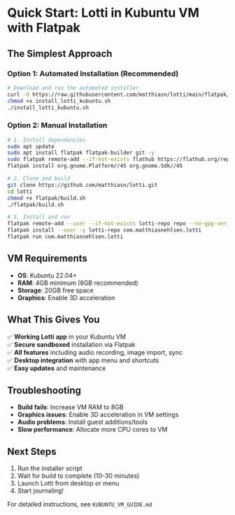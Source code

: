 # Quick Start: Lotti in Kubuntu VM with Flatpak

## The Simplest Approach

### Option 1: Automated Installation (Recommended)
```bash
# Download and run the automated installer
curl -O https://raw.githubusercontent.com/matthiasn/lotti/main/flatpak/install_lotti_kubuntu.sh
chmod +x install_lotti_kubuntu.sh
./install_lotti_kubuntu.sh
```

### Option 2: Manual Installation
```bash
# 1. Install dependencies
sudo apt update
sudo apt install flatpak flatpak-builder git -y
sudo flatpak remote-add --if-not-exists flathub https://flathub.org/repo/flathub.flatpakrepo
flatpak install org.gnome.Platform//45 org.gnome.Sdk//45

# 2. Clone and build
git clone https://github.com/matthiasn/lotti.git
cd lotti
chmod +x flatpak/build.sh
./flatpak/build.sh

# 3. Install and run
flatpak remote-add --user --if-not-exists lotti-repo repo --no-gpg-verify
flatpak install --user -y lotti-repo com.matthiasnehlsen.lotti
flatpak run com.matthiasnehlsen.lotti
```

## VM Requirements
- **OS**: Kubuntu 22.04+ 
- **RAM**: 4GB minimum (8GB recommended)
- **Storage**: 20GB free space
- **Graphics**: Enable 3D acceleration

## What This Gives You
✅ **Working Lotti app** in your Kubuntu VM  
✅ **Secure sandboxed** installation via Flatpak  
✅ **All features** including audio recording, image import, sync  
✅ **Desktop integration** with app menu and shortcuts  
✅ **Easy updates** and maintenance  

## Troubleshooting
- **Build fails**: Increase VM RAM to 8GB
- **Graphics issues**: Enable 3D acceleration in VM settings
- **Audio problems**: Install guest additions/tools
- **Slow performance**: Allocate more CPU cores to VM

## Next Steps
1. Run the installer script
2. Wait for build to complete (10-30 minutes)
3. Launch Lotti from desktop or menu
4. Start journaling!

For detailed instructions, see `KUBUNTU_VM_GUIDE.md` 